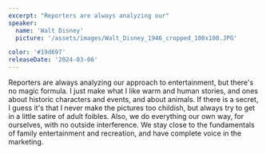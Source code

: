 ```yaml
---
excerpt: "Reporters are always analyzing our"
speaker:
  name: 'Walt Disney'
  picture: '/assets/images/Walt_Disney_1946_cropped_100x100.JPG'

color: '#19d697'
releaseDate: '2024-03-06'
---
```

Reporters are always analyzing our approach to entertainment, but there's no magic formula. I just make what I like warm and human stories, and ones about historic characters and events, and about animals. If there is a secret, I guess it's that I never make the pictures too childish, but always try to get in a little satire of adult foibles. Also, we do everything our own way, for ourselves, with no outside interference. We stay close to the fundamentals of family entertainment and recreation, and have complete voice in the marketing.
